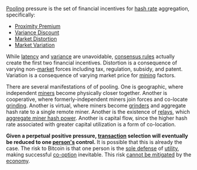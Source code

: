 [Pooling](Glossary#pooling) pressure is the set of financial incentives for [hash rate](Glossary#hash-rate) aggregation, specifically:

* [Proximity Premium](Proximity-Premium-Flaw)
* [Variance Discount](Variance-Discount-Flaw)
* [Market Distortion](Glossary#distortion)
* [Market Variation](Glossary#variation)

While [latency](Glossary#latency) and [variance](Glossary#variance) are unavoidable, [consensus rules](Glossary#consensus-rules) actually create the first two financial incentives. Distortion is a consequence of varying non-[market](Glossary#market) forces including tax, regulation, subsidy, and patent. Variation is a consequence of varying market price for [mining](Glossary#mine) factors.

There are several manifestations of of pooling. One is geographic, where independent [miners](Glossary#miner) become physically closer together. Another is cooperative, where formerly-independent miners join forces and co-locate [grinding](Glossary#grind). Another is virtual, where miners become [grinders](Glossary#grinder) and aggregate hash rate to a single remote miner. Another is the existence of [relays](Glossary#relay), which [aggregate miner hash power](Relay-Fallacy). Another is capital flow, since the higher hash rate associated with greater capital utilization is a form of co-location. 

**Given a perpetual positive pressure, [transaction](Glossary#transaction) selection will eventually be reduced to one [person's](Glossary#person) control.** It is possible that this is already the case. The risk to Bitcoin is that one person is the [sole defense](Risk-Sharing-Principle) of [utility](Glossary#utility), making successful [co-option](Glossary#co-option) inevitable. This risk [cannot be mitigated](Balance-of-Power-Fallacy) by the [economy](Glossary#economy).